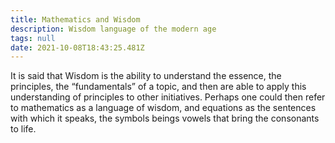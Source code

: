 ```yaml
---
title: Mathematics and Wisdom
description: Wisdom language of the modern age
tags: null
date: 2021-10-08T18:43:25.481Z
---
```


It is said that Wisdom is the ability to understand the essence, the principles, the “fundamentals” of a topic, and then are able to apply this understanding of principles to other initiatives. Perhaps one could then refer to mathematics as a language of wisdom, and equations as the sentences with which it speaks, the symbols beings vowels that bring the consonants to life.
